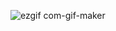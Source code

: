 ![ezgif com-gif-maker](https://user-images.githubusercontent.com/42896706/123534211-da212600-d6f1-11eb-9a71-aebec4411555.gif)
